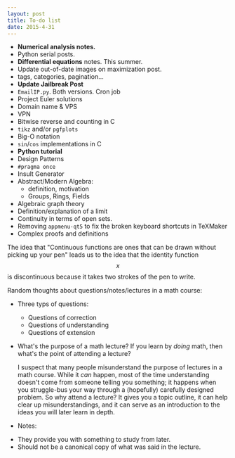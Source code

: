 ```yaml
---
layout: post
title: To-do list
date: 2015-4-31
---
```


* **Numerical analysis notes.**
* Python serial posts.
* **Differential equations** notes. This summer.
* Update out-of-date images on maximization post.
* tags, categories, pagination...
* **Update Jailbreak Post**
* `EmailIP.py`. Both versions. Cron job
* Project Euler solutions
* Domain name & VPS
* VPN
* Bitwise reverse and counting in C
* `tikz` and/or `pgfplots`
* Big-O notation
* `sin`/`cos` implementations in C
* **Python tutorial**
* Design Patterns
* `#pragma once`
* Insult Generator
* Abstract/Modern Algebra:
  - definition, motivation
  - Groups, Rings, Fields
* Algebraic graph theory
* Definition/explanation of a limit
* Continuity in terms of open sets.
* Removing `appmenu-qt5` to fix the broken keyboard shortcuts in TeXMaker
* Complex proofs and definitions

The idea that "Continuous functions are ones that can be drawn without picking up your pen" leads us to the idea that the identity function $$x$$ is discontinuous because it takes two strokes of the pen to write.

Random thoughts about questions/notes/lectures in a math course:

* Three typs of questions:
  - Questions of correction
  - Questions of understanding
  - Questions of extension
* What's the purpose of a math lecture? If you learn by *doing* math, then what's the point of attending a lecture?

  I suspect that many people misunderstand the purpose of lectures in a math course. While it *can* happen, most of the time understanding doesn't come from someone telling you something; it happens when you struggle-bus your way through a (hopefully) carefully designed problem. So why attend a lecture? It gives you a topic outline, it can help clear up misunderstandings, and it can serve as an introduction to the ideas you will later learn in depth.

 * Notes:
  - They provide you with something to study from later.
  - Should not be a canonical copy of what was said in the lecture.
